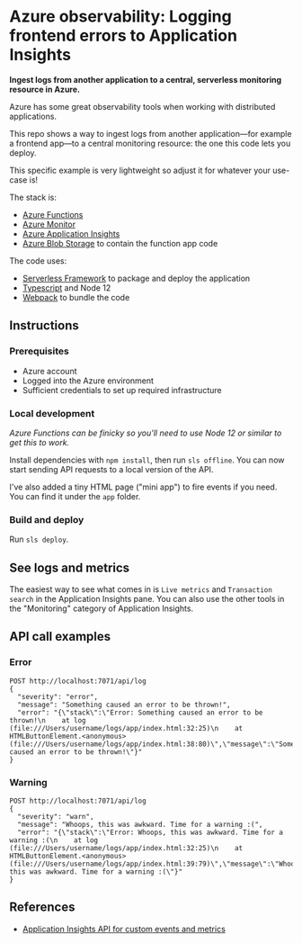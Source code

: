 # Azure observability: Logging frontend errors to Application Insights

**Ingest logs from another application to a central, serverless monitoring resource in Azure.**

Azure has some great observability tools when working with distributed applications.

This repo shows a way to ingest logs from another application—for example a frontend app—to a central monitoring resource: the one this code lets you deploy.

This specific example is very lightweight so adjust it for whatever your use-case is!

The stack is:

- [Azure Functions](https://azure.microsoft.com/en-us/services/functions/)
- [Azure Monitor](https://azure.microsoft.com/en-us/services/monitor/)
- [Azure Application Insights](https://docs.microsoft.com/en-us/azure/azure-monitor/app/app-insights-overview)
- [Azure Blob Storage](https://azure.microsoft.com/en-us/services/storage/blobs/) to contain the function app code

The code uses:

- [Serverless Framework](https://www.serverless.com) to package and deploy the application
- [Typescript](https://www.typescriptlang.org) and Node 12
- [Webpack](https://webpack.js.org) to bundle the code

## Instructions

### Prerequisites

- Azure account
- Logged into the Azure environment
- Sufficient credentials to set up required infrastructure

### Local development

_Azure Functions can be finicky so you'll need to use Node 12 or similar to get this to work._

Install dependencies with `npm install`, then run `sls offline`. You can now start sending API requests to a local version of the API.

I've also added a tiny HTML page ("mini app") to fire events if you need. You can find it under the `app` folder.

### Build and deploy

Run `sls deploy`.

## See logs and metrics

The easiest way to see what comes in is `Live metrics` and `Transaction search` in the Application Insights pane. You can also use the other tools in the "Monitoring" category of Application Insights.

## API call examples

### Error

```
POST http://localhost:7071/api/log
{
  "severity": "error",
  "message": "Something caused an error to be thrown!",
  "error": "{\"stack\":\"Error: Something caused an error to be thrown!\n    at log (file:///Users/username/logs/app/index.html:32:25)\n    at HTMLButtonElement.<anonymous> (file:///Users/username/logs/app/index.html:38:80)\",\"message\":\"Something caused an error to be thrown!\"}"
}
```

### Warning

```
POST http://localhost:7071/api/log
{
  "severity": "warn",
  "message": "Whoops, this was awkward. Time for a warning :(",
  "error": "{\"stack\":\"Error: Whoops, this was awkward. Time for a warning :(\n    at log (file:///Users/username/logs/app/index.html:32:25)\n    at HTMLButtonElement.<anonymous> (file:///Users/username/logs/app/index.html:39:79)\",\"message\":\"Whoops, this was awkward. Time for a warning :(\"}"
}
```

## References

- [Application Insights API for custom events and metrics](https://docs.microsoft.com/en-us/azure/azure-monitor/app/api-custom-events-metrics)
